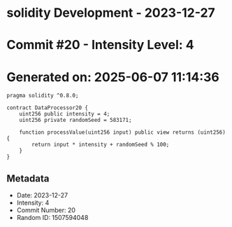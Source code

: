 ﻿# solidity Development - 2023-12-27
# Commit #20 - Intensity Level: 4
# Generated on: 2025-06-07 11:14:36
```solidity
pragma solidity ^0.8.0;

contract DataProcessor20 {
    uint256 public intensity = 4;
    uint256 private randomSeed = 583171;

    function processValue(uint256 input) public view returns (uint256) {
        return input * intensity + randomSeed % 100;
    }
}
```
## Metadata
- Date: 2023-12-27
- Intensity: 4
- Commit Number: 20
- Random ID: 1507594048
